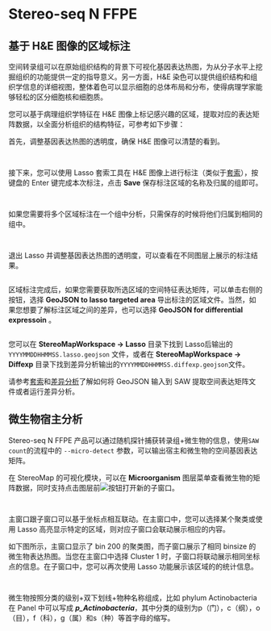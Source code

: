 # Stereo-seq N FFPE

## 基于 H&E 图像的区域标注

空间转录组可以在原始组织结构的背景下可视化基因表达热图，为从分子水平上挖掘组织的功能提供一定的指导意义。另一方面，H&E 染色可以提供组织结构和组织学信息的详细视图，整体着色可以显示细胞的总体布局和分布，使得病理学家能够轻松的区分细胞核和细胞质。

您可以基于病理组织学特征在 H&E 图像上标记感兴趣的区域，提取对应的表达矩阵数据，以全面分析组织的结构特征，可参考如下步骤：&#x20;

首先，调整基因表达热图的透明度，确保 H&E 图像可以清楚的看到。

<div>

<figure><img src="../../img/adjust opacity.png" alt=""><figcaption></figcaption></figure>

 

<figure><img src="../../img/adjust opacity HE.png" alt=""><figcaption></figcaption></figure>

</div>

接下来，您可以使用 Lasso 套索工具在 H&E 图像上进行标注（类似于[套索](stereo-seq-t-ff.md#tao-suo)），按键盘的 Enter 键完成本次标注，点击 **Save** 保存标注区域的名称及归属的组即可。

<div>

<figure><img src="../../img/lasso region1.png" alt=""><figcaption></figcaption></figure>

 

<figure><img src="../../img/lasso region2.png" alt=""><figcaption></figcaption></figure>

</div>

如果您需要将多个区域标注在一个组中分析，只需保存的时候将他们归属到相同的组中。

<div>

<figure><img src="../../img/lasso region3.png" alt=""><figcaption></figcaption></figure>

 

<figure><img src="../../img/lasso region4.png" alt=""><figcaption></figcaption></figure>

</div>

退出 Lasso 并调整基因表达热图的透明度，可以查看在不同图层上展示的标注结果。

<figure><img src="../../img/lasso region5.png" alt=""><figcaption></figcaption></figure>

区域标注完成后，如果您需要获取所选区域的空间特征表达矩阵，可以单击右侧的按钮<img src="../../img/image (125).png" alt="" data-size="line">，选择 **GeoJSON to lasso targeted area** 导出标注的区域文件。当然，如果您想要了解标注区域之间的差异，也可以选择 **GeoJSON for differential expressoin** 。

<figure><img src="../../img/export.png" alt=""><figcaption></figcaption></figure>

您可以在 **StereoMapWorkspace -> Lasso** 目录下找到 Lasso后输出的 `YYYYMMDDHHMMSS.lasso.geojson` 文件，或者在 **StereoMapWorkspace -> Diffexp** 目录下找到差异分析输出的`YYYYMMDDHHMMSS.diffexp.geojson`文件。

请参考[套索](stereo-seq-t-ff.md#gou-hua-gan-xing-qu-qu-yu-bing-sheng-cheng-xin-de-re-tu)和[差异分析](stereo-seq-t-ff.md#cha-yi-fen-xi)了解如何将 GeoJSON 输入到 SAW 提取空间表达矩阵文件或者运行差异分析。

## 微生物宿主分析 <a href="#microorganism-and-host-genes" id="microorganism-and-host-genes"></a>

Stereo-seq N FFPE 产品可以通过随机探针捕获转录组+微生物的信息，使用`SAW count`的流程中的 `--micro-detect` 参数，可以输出宿主和微生物的空间基因表达矩阵。

在 StereoMap 的可视化模块，可以在 **Microorganism** 图层菜单查看微生物的矩阵数据，同时支持点击图层前![](https://files.gitbook.com/v0/b/gitbook-x-prod.appspot.com/o/spaces%2FKPjxR1Lv74t5QCTxNb8d%2Fuploads%2FZdCJmwFEa4Dh3dP7ulSV%2F%E9%A1%B5%E9%9D%A2\_1.png?alt=media&token=6bf2de76-fbde-4781-b9ea-bc61f5ce53a2)按钮打开新的子窗口。

<div>

<figure><img src="../../img/open micro layer in new window.png" alt=""><figcaption></figcaption></figure>

 

<figure><img src="../../img/micro-host side-by-side.png" alt=""><figcaption></figcaption></figure>

</div>

主窗口跟子窗口可以基于坐标点相互联动。在主窗口中，您可以选择某个聚类或使用 Lasso 高亮显示特定的区域，则对应子窗口会联动展示相应的内容。

&#x20;如下图所示，主窗口显示了 bin 200 的聚类图，而子窗口展示了相同 binsize 的微生物表达热图。当您在主窗口中选择 Cluster 1 时，子窗口将联动展示相同坐标点的信息。在子窗口中，您可以再次使用 Lasso 功能展示该区域的的统计信息。

<div>

<figure><img src="../../img/select cluster.png" alt=""><figcaption></figcaption></figure>

 

<figure><img src="../../img/lasso cluster region that have bacteria.png" alt=""><figcaption></figcaption></figure>

</div>

微生物按照分类的级别+双下划线+物种名称组成，比如 phylum Actinobacteria 在 Panel 中可以写成 _**p_Actinobacteria**_，其中分类的级别为p（门），c（纲），o（目），f（科），g（属）和s（种）等首字母的缩写。
